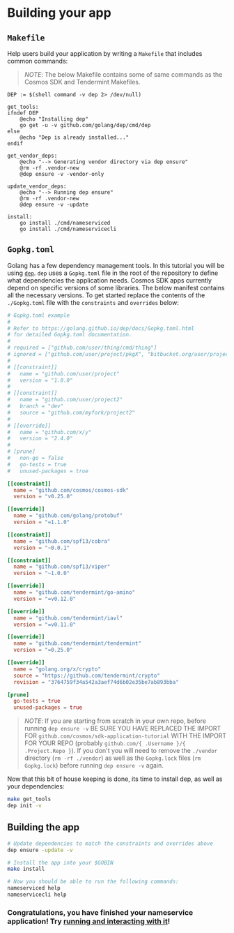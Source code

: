 # Building your app

## `Makefile`

Help users build your application by writing a `Makefile` that includes common commands:

> _*NOTE*_: The below Makefile contains some of same commands as the Cosmos SDK and Tendermint Makefiles.

```make
DEP := $(shell command -v dep 2> /dev/null)

get_tools:
ifndef DEP
	@echo "Installing dep"
	go get -u -v github.com/golang/dep/cmd/dep
else
	@echo "Dep is already installed..."
endif

get_vendor_deps:
	@echo "--> Generating vendor directory via dep ensure"
	@rm -rf .vendor-new
	@dep ensure -v -vendor-only

update_vendor_deps:
	@echo "--> Running dep ensure"
	@rm -rf .vendor-new
	@dep ensure -v -update

install:
	go install ./cmd/nameserviced
	go install ./cmd/nameservicecli
```

## `Gopkg.toml`

Golang has a few dependency management tools. In this tutorial you will be using [`dep`](https://golang.github.io/dep/). `dep` uses a `Gopkg.toml` file in the root of the repository to define what dependencies the application needs. Cosmos SDK apps currently depend on specific versions of some libraries. The below manifest contains all the necessary versions. To get started replace the contents of the `./Gopkg.toml` file with the `constraints` and `overrides` below:

```toml
# Gopkg.toml example
#
# Refer to https://golang.github.io/dep/docs/Gopkg.toml.html
# for detailed Gopkg.toml documentation.
#
# required = ["github.com/user/thing/cmd/thing"]
# ignored = ["github.com/user/project/pkgX", "bitbucket.org/user/project/pkgA/pkgY"]
#
# [[constraint]]
#   name = "github.com/user/project"
#   version = "1.0.0"
#
# [[constraint]]
#   name = "github.com/user/project2"
#   branch = "dev"
#   source = "github.com/myfork/project2"
#
# [[override]]
#   name = "github.com/x/y"
#   version = "2.4.0"
#
# [prune]
#   non-go = false
#   go-tests = true
#   unused-packages = true

[[constraint]]
  name = "github.com/cosmos/cosmos-sdk"
  version = "v0.25.0"

[[override]]
  name = "github.com/golang/protobuf"
  version = "=1.1.0"

[[constraint]]
  name = "github.com/spf13/cobra"
  version = "~0.0.1"

[[constraint]]
  name = "github.com/spf13/viper"
  version = "~1.0.0"

[[override]]
  name = "github.com/tendermint/go-amino"
  version = "=v0.12.0"

[[override]]
  name = "github.com/tendermint/iavl"
  version = "=v0.11.0"

[[override]]
  name = "github.com/tendermint/tendermint"
  version = "=0.25.0"

[[override]]
  name = "golang.org/x/crypto"
  source = "https://github.com/tendermint/crypto"
  revision = "3764759f34a542a3aef74d6b02e35be7ab893bba"

[prune]
  go-tests = true
  unused-packages = true
```

> _*NOTE*_: If you are starting from scratch in your own repo, before running `dep ensure -v` BE SURE YOU HAVE REPLACED THE IMPORT FOR `github.com/cosmos/sdk-application-tutorial` WITH THE IMPORT FOR YOUR REPO (probably `github.com/{ .Username }/{ .Project.Repo }`). If you don't you will need to remove the `./vendor` directory (`rm -rf ./vendor`) as well as the `Gopkg.lock` files (`rm Gopkg.lock`) before running `dep ensure -v` again.

Now that this bit of house keeping is done, its time to install dep, as well as your dependencies:

```bash
make get_tools
dep init -v
```

## Building the app

```bash
# Update dependencies to match the constraints and overrides above
dep ensure -update -v

# Install the app into your $GOBIN
make install

# Now you should be able to run the following commands:
nameserviced help
nameservicecli help
```

### Congratulations, you have finished your nameservice application! Try [running and interacting with it](./build-run.md)!
